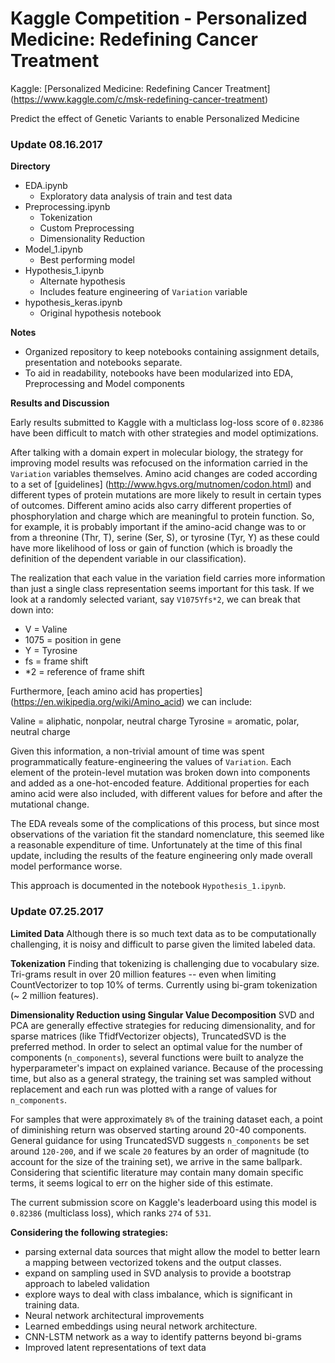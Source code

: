 # Kaggle Competition - Personalized Medicine: Redefining Cancer Treatment

Kaggle: [Personalized Medicine: Redefining Cancer Treatment] (https://www.kaggle.com/c/msk-redefining-cancer-treatment)

Predict the effect of Genetic Variants to enable Personalized Medicine

### Update 08.16.2017

**Directory**

- EDA.ipynb
	- Exploratory data analysis of train and test data
- Preprocessing.ipynb
	- Tokenization
	- Custom Preprocessing
	- Dimensionality Reduction
- Model_1.ipynb
	- Best performing model
- Hypothesis_1.ipynb
	- Alternate hypothesis
	- Includes feature engineering of `Variation` variable
- hypothesis_keras.ipynb
	- Original hypothesis notebook


**Notes**

- Organized repository to keep notebooks containing assignment details, presentation and notebooks separate.
- To aid in readability, notebooks have been modularized into EDA, Preprocessing and Model components

**Results and Discussion**

Early results submitted to Kaggle with a multiclass log-loss score of `0.82386` have been difficult to match with other strategies and model optimizations.

After talking with a domain expert in molecular biology, the strategy for improving model results was refocused on the information carried in the `Variation` variables themselves. Amino acid changes are coded according to a set of [guidelines] (http://www.hgvs.org/mutnomen/codon.html) and different types of protein mutations are more likely to result in certain types of outcomes. Different amino acids also carry different properties of phosphorylation and charge which are meaningful to protein function. So, for example, it is probably important if the amino-acid change was to or from a threonine (Thr, T), serine (Ser, S), or tyrosine (Tyr, Y) as these could have more likelihood of loss or gain of function (which is broadly the definition of the dependent variable in our classification).

The realization that each value in the variation field carries more information than just a single class representation seems important for this task. If we look at a randomly selected variant, say `V1075Yfs*2`, we can break that down into:

- V = Valine
- 1075 = position in gene
- Y = Tyrosine
- fs = frame shift
- \*2 = reference of frame shift

Furthermore, [each amino acid has properties] (https://en.wikipedia.org/wiki/Amino_acid) we can include:

Valine = aliphatic, nonpolar, neutral charge
Tyrosine = aromatic, polar, neutral charge

Given this information, a non-trivial amount of time was spent programmatically feature-engineering the values of `Variation`. Each element of the protein-level mutation was broken down into components and added as a one-hot-encoded feature. Additional properties for each amino acid were also included, with different values for before and after the mutational change.

The EDA reveals some of the complications of this process, but since most observations of the variation fit the standard nomenclature, this seemed like a reasonable expenditure of time. Unfortunately at the time of this final update, including the results of the feature engineering only made overall model performance worse.

This approach is documented in the notebook `Hypothesis_1.ipynb`.




### Update 07.25.2017

**Limited Data**
Although there is so much text data as to be computationally challenging, it is noisy and difficult to parse given the limited labeled data.

**Tokenization**
Finding that tokenizing is challenging due to vocabulary size. Tri-grams result in over 20 million features -- even when limiting CountVectorizer to top 10% of terms. Currently using bi-gram tokenization (~ 2 million features).

**Dimensionality Reduction using Singular Value Decomposition**
SVD and PCA are generally effective strategies for reducing dimensionality, and for sparse matrices (like TfidfVectorizer objects), TruncatedSVD is the preferred method. In order to select an optimal value for the number of components (`n_components`), several functions were built to analyze the hyperparameter's impact on explained variance. Because of the processing time, but also as a general strategy, the training set was sampled without replacement and each run was plotted with a range of values for `n_components`.

For samples that were approximately `8%` of the training dataset each, a point of diminishing return was observed starting around 20-40 components.  General guidance for using TruncatedSVD suggests `n_components` be set around `120-200`, and if we scale `20` features by an order of magnitude (to account for the size of the training set), we arrive in the same ballpark. Considering that scientific literature may contain many domain specific terms, it seems logical to err on the higher side of this estimate.

The current submission score on Kaggle's leaderboard using this model is `0.82386` (multiclass loss), which ranks `274` of `531`.

**Considering the following strategies:**

- parsing external data sources that might allow the model to better learn a mapping between vectorized tokens and the output classes.
- expand on sampling used in SVD analysis to provide a bootstrap approach to labeled validation
- explore ways to deal with class imbalance, which is significant in training data.
- Neural network architectural improvements
- Learned embeddings using neural network architecture.
- CNN-LSTM network as a way to identify patterns beyond bi-grams
- Improved latent representations of text data
